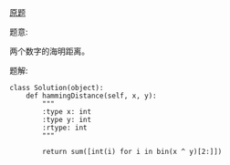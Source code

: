 [原题](https://leetcode.com/problems/hamming-distance)

题意:

两个数字的海明距离。

题解:

```
class Solution(object):
    def hammingDistance(self, x, y):
        """
        :type x: int
        :type y: int
        :rtype: int
        """
        
        return sum([int(i) for i in bin(x ^ y)[2:]])
        
```
